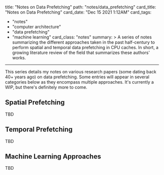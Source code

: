title: "Notes on Data Prefetching"
path: "notes/data_prefetching"
card_title: "Notes on Data Prefetching"
card_date: "Dec 15 2021 1:12AM"
card_tags:
- "notes"
- "computer architecture"
- "data prefetching"
- "machine learning"
card_class: "notes"
summary: >
  A series of notes summarizing the different approaches taken in the past
  half-century to perform spatial and temporal data prefetching in CPU caches.
  In short, a growing literature review of the field that summarizes these
  authors' works.

---

This series details my notes on various research papers (some dating back 40+
years ago) on data prefetching. Some entries will appear in several categories
below as they encompass multiple approaches. It's currently a WIP, but there's
definitely more to come.

## Spatial Prefetching

TBD

## Temporal Prefetching

TBD

## Machine Learning Approaches

TBD
